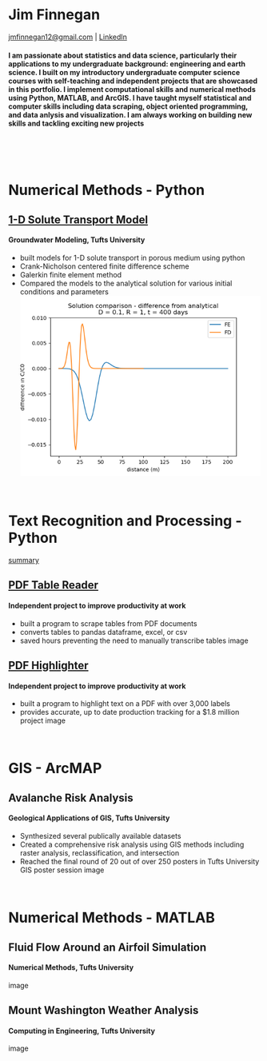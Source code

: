 # Jim Finnegan
[jmfinnegan12@gmail.com](mailto:jmfinnegan12@gmail.com?subject=GitHub%20Portfolio) | [LinkedIn](https://www.linkedin.com/in/james-m-finnegan/)

#### I am passionate about statistics and data science, particularly their applications to my undergraduate background: engineering and earth science. I built on my introductory undergraduate computer science courses with self-teaching and independent projects that are showcased in this portfolio. I implement computational skills and numerical methods using Python, MATLAB, and ArcGIS. I have taught myself statistical and computer skills including data scraping, object oriented programming, and data anlysis and visualization. I am always working on building new skills and tackling exciting new projects

<br/><br/><br/>

# Numerical Methods - Python
## [1-D Solute Transport Model](https://github.com/jmfinnegan12/1Dtransport)
#### Groundwater Modeling, Tufts University
- built models for 1-D solute transport in porous medium using python
- Crank-Nicholson centered finite difference scheme
- Galerkin finite element method 
- Compared the models to the analytical solution for various initial conditions and parameters
![](/images/comparison_D_1_t400.png)

<br/>

# Text Recognition and Processing - Python
[summary](https://github.com/jmfinnegan12/pdf/blob/main/README.md)
## [PDF Table Reader](https://github.com/jmfinnegan12/pdf/blob/main/TableReader_finalized.ipynb)
#### Independent project to improve productivity at work
- built a program to scrape tables from PDF documents
- converts tables to pandas dataframe, excel, or csv
- saved hours preventing the need to manually transcribe tables
image

## [PDF Highlighter](https://github.com/jmfinnegan12/pdf/blob/main/PDF%20Highlight.ipynb)
#### Independent project to improve productivity at work
- built a program to highlight text on a PDF with over 3,000 labels
- provides accurate, up to date production tracking for a $1.8 million project
image

<br/>

# GIS - ArcMAP
## Avalanche Risk Analysis
#### Geological Applications of GIS, Tufts University
- Synthesized several publically available datasets
- Created a comprehensive risk analysis using GIS methods including raster analysis, reclassification, and intersection
- Reached the final round of 20 out of over 250 posters in Tufts University GIS poster session
image

<br/>

# Numerical Methods - MATLAB
## Fluid Flow Around an Airfoil Simulation
#### Numerical Methods, Tufts University
image

## Mount Washington Weather Analysis
#### Computing in Engineering, Tufts University
image
